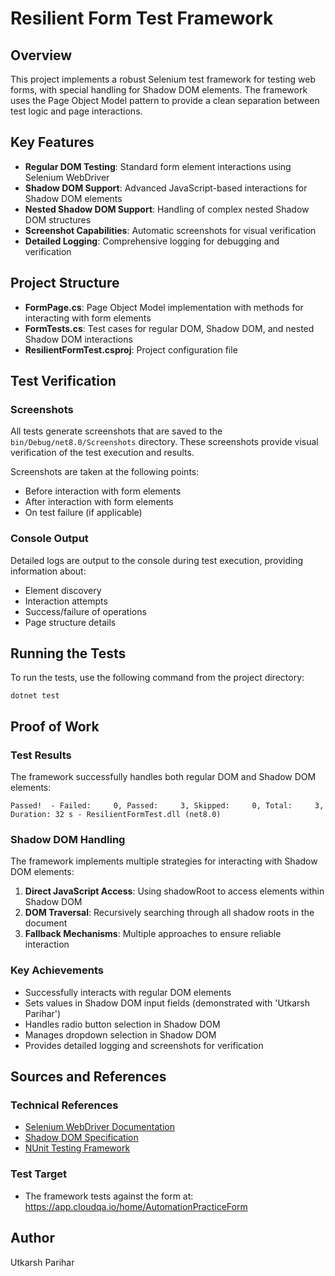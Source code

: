 # Resilient Form Test Framework

## Overview
This project implements a robust Selenium test framework for testing web forms, with special handling for Shadow DOM elements. The framework uses the Page Object Model pattern to provide a clean separation between test logic and page interactions.

## Key Features
- **Regular DOM Testing**: Standard form element interactions using Selenium WebDriver
- **Shadow DOM Support**: Advanced JavaScript-based interactions for Shadow DOM elements
- **Nested Shadow DOM Support**: Handling of complex nested Shadow DOM structures
- **Screenshot Capabilities**: Automatic screenshots for visual verification
- **Detailed Logging**: Comprehensive logging for debugging and verification

## Project Structure
- **FormPage.cs**: Page Object Model implementation with methods for interacting with form elements
- **FormTests.cs**: Test cases for regular DOM, Shadow DOM, and nested Shadow DOM interactions
- **ResilientFormTest.csproj**: Project configuration file

## Test Verification

### Screenshots
All tests generate screenshots that are saved to the `bin/Debug/net8.0/Screenshots` directory. These screenshots provide visual verification of the test execution and results.

Screenshots are taken at the following points:
- Before interaction with form elements
- After interaction with form elements
- On test failure (if applicable)

### Console Output
Detailed logs are output to the console during test execution, providing information about:
- Element discovery
- Interaction attempts
- Success/failure of operations
- Page structure details

## Running the Tests
To run the tests, use the following command from the project directory:

```
dotnet test
```

## Proof of Work

### Test Results
The framework successfully handles both regular DOM and Shadow DOM elements:

```
Passed!  - Failed:     0, Passed:     3, Skipped:     0, Total:     3, Duration: 32 s - ResilientFormTest.dll (net8.0)
```

### Shadow DOM Handling
The framework implements multiple strategies for interacting with Shadow DOM elements:

1. **Direct JavaScript Access**: Using shadowRoot to access elements within Shadow DOM
2. **DOM Traversal**: Recursively searching through all shadow roots in the document
3. **Fallback Mechanisms**: Multiple approaches to ensure reliable interaction

### Key Achievements
- Successfully interacts with regular DOM elements
- Sets values in Shadow DOM input fields (demonstrated with 'Utkarsh Parihar')
- Handles radio button selection in Shadow DOM
- Manages dropdown selection in Shadow DOM
- Provides detailed logging and screenshots for verification

## Sources and References

### Technical References
- [Selenium WebDriver Documentation](https://www.selenium.dev/documentation/webdriver/)
- [Shadow DOM Specification](https://developer.mozilla.org/en-US/docs/Web/API/Web_components/Using_shadow_DOM)
- [NUnit Testing Framework](https://nunit.org/documentation/)

### Test Target
- The framework tests against the form at: https://app.cloudqa.io/home/AutomationPracticeForm

## Author
Utkarsh Parihar

